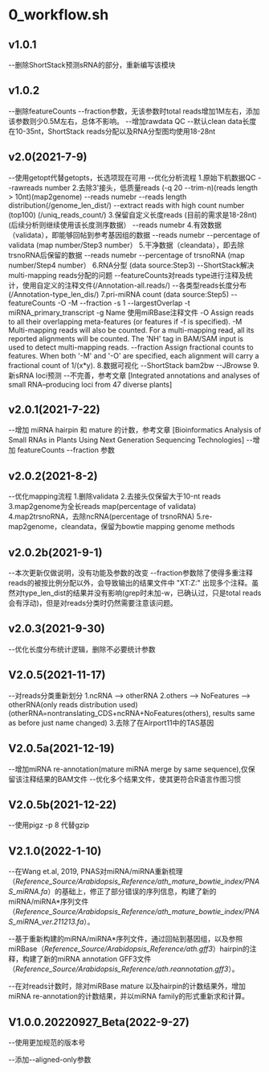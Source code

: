 # 0_workflow.sh

## v1.0.1

--删除ShortStack预测sRNA的部分，重新编写该模块

## v1.0.2

--删除featureCounts --fraction参数，无该参数时total reads增加1M左右，添加该参数则少0.5M左右，总体不影响。
--增加rawdata QC
--默认clean data长度在10-35nt，ShortStack reads分配以及RNA分型图均使用18-28nt

## v2.0(2021-7-9)

--使用getopt代替getopts，长选项现在可用
--优化分析流程
1.原始下机数据QC
--rawreads number
2.去除3'接头，低质量reads (-q 20 --trim-n)(reads length > 10nt)(map2genome)
--reads numebr
--reads length distribution(/genome_len_dist/)
--extract reads with high count number (top100) (/uniq_reads_count/)
3.保留自定义长度reads (目前的需求是18-28nt) (后续分析则继续使用该长度测序数据）
--reads numebr
4.有效数据（validata），即能够回帖到参考基因组的数据
--reads numebr
--percentage of validata (map number/Step3 number）
5.干净数据（cleandata），即去除trsnoRNA后保留的数据
--reads numebr
--percentage of trsnoRNA (map number/Step4 number）
6.RNA分型 (data source:Step3)
--ShortStack解决multi-mapping reads分配的问题
--featureCounts对reads type进行注释及统计，使用自定义的注释文件(/Annotation-all.reads/)
--各类型reads长度分布(/Annotation-type_len_dis/)
7.pri-miRNA count (data source:Step5)
--featureCounts -O -M --fraction -s 1 --largestOverlap -t miRNA_primary_transcript -g Name 使用miRBase注释文件
-O          Assign reads to all their overlapping meta-features (or features if -f is specified).
-M          Multi-mapping reads will also be counted. For a multi-mapping read, all its reported alignments will be counted. The 'NH' tag in BAM/SAM input is used to detect multi-mapping reads.
--fraction  Assign fractional counts to features. When both '-M' and '-O' are specified, each alignment will carry a fractional count of 1/(x*y).
8.数据可视化
--ShortStack bam2bw
--JBrowse
9.新sRNA loci预测
--不完善，参考文章 [Integrated annotations and analyses of small RNA–producing loci from 47 diverse plants]

## v2.0.1(2021-7-22)

--增加 miRNA hairpin 和 mature 的计数，参考文章 [Bioinformatics Analysis of Small RNAs in Plants Using Next Generation Sequencing Technologies]
--增加 featureCounts --fraction 参数

## v2.0.2(2021-8-2)

--优化mapping流程
1.删除validata
2.去接头仅保留大于10-nt reads
3.map2genome为全长reads map(percentage of validata)
4.map2trsnoRNA，去除ncRNA(percentage of trsnoRNA)
5.re-map2genome，cleandata，保留为bowtie mapping genome methods

## v2.0.2b(2021-9-1)

--本次更新仅做说明，没有功能及参数的改变
--fraction参数除了使得多重注释reads的被按比例分配以外，会导致输出的结果文件中 "XT:Z:" 出现多个注释。虽然对type_len_dist的结果并没有影响(grep时未加-w，已确认过，只是total reads会有浮动)，但是对reads分类时仍然需要注意该问题。

## v2.0.3(2021-9-30)

--优化长度分布统计逻辑，删除不必要统计参数

## V2.0.5(2021-11-17)

--对reads分类重新划分
1.ncRNA --> otherRNA
2.others --> NoFeatures --> otherRNA(only reads distribution used)
(otherRNA=nontranslating_CDS+ncRNA+NoFeatures(others), results same as before just name changed)
3.去除了在Airport11中的TAS基因

## V2.0.5a(2021-12-19)

--增加miRNA re-annotation(mature miRNA merge by same sequence),仅保留该注释结果的BAM文件
--优化多个结果文件，使其更符合R语言作图习惯

## V2.0.5b(2021-12-22)

--使用pigz -p 8 代替gzip

## V2.1.0(2022-1-10)

--在Wang et.al, 2019, PNAS对miRNA/miRNA重新梳理（*Reference_Source/Arabidopsis_Reference/ath_mature_bowtie_index/PNAS_miRNA.fa*）的基础上，修正了部分错误的序列信息，构建了新的miRNA/miRNA*序列文件 （*Reference_Source/Arabidopsis_Reference/ath_mature_bowtie_index/PNAS_miRNA_ver.211213.fa*）。

--基于重新构建的miRNA/miRNA*序列文件，通过回帖到基因组，以及参照miRBase（*Reference_Source/Arabidopsis_Reference/ath.gff3*）hairpin的注释，构建了新的miRNA annotation GFF3文件（*Reference_Source/Arabidopsis_Reference/ath.reannotation.gff3*）。

--在对reads计数时，除对miRBase mature 以及hairpin的计数结果外，增加miRNA re-annotation的计数结果，并以miRNA family的形式重新求和计算。


## V1.0.0.20220927_Beta(2022-9-27)

--使用更加规范的版本号

--添加--aligned-only参数
